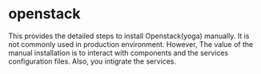 # openstack
This provides the detailed steps to install Openstack(yoga) manually.
It is not commonly used in production environment. However, The value of the manual installation is to interact with components and the services configuration files. Also, you intigrate the services.
